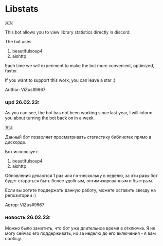 # Libstats
🇺🇸

This bot allows you to view library statistics directly in discord.

The bot uses:
1. beautifulsoup4
2. aiohttp

Each time we will experiment to make the bot more convenient, optimized, faster.  

If you want to support this work, you can leave a star :)

Author: ViZus#9667

### upd 26.02.23:
As you can see, the bot has not been working since last year, I will inform you about turning the bot back on in a week.

🇷🇺

Данный бот позволяет просматривать статистику библиотек прямо в дискорде.

Бот использует:
1. beautifulsoup4
2. aiohttp

Обновления делаются 1 раз или по-нескольку в неделю, за эти разы бот будет стараться быть более удобным, оптимизированным и быстрым.

Если вы хотите поддержать данную работу, можете оставить звезду на репозитории :)

Автор: ViZus#9667

### новость 26.02.23:
Можно было заметить, что бот уже длительное время в отключке. Я не могу сейчас его поддерживать, но за неделю до его включения - я вам сообщу.
